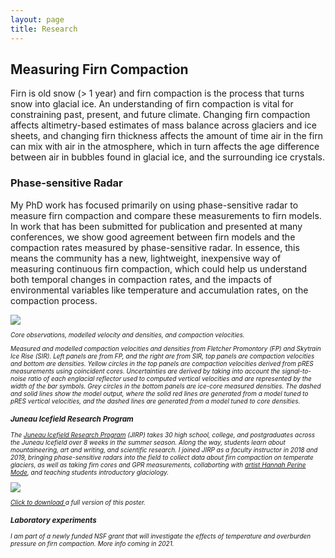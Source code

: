 ```yaml
---
layout: page
title: Research
---
```


<h2>
	Measuring Firn Compaction 
</h2>

Firn is old snow (> 1 year) and firn compaction is the process that turns snow into glacial ice. An understanding of firn compaction is vital for constraining past, present, and future climate. Changing firn compaction affects altimetry-based estimates of mass balance across glaciers and ice sheets, and changing firn thickness affects the amount of time air in the firn can mix with air in the atmosphere, which in turn affects the age difference between air in bubbles found in glacial ice, and the surrounding ice crystals.

<h3>
	Phase-sensitive Radar
</h3>

<p>
	My PhD work has focused primarily on using phase-sensitive radar to measure firn compaction and compare these measurements to firn models. In work that has been submitted for publication and presented at many conferences, we show good agreement between firn models and the compaction rates measured by phase-sensitive radar. In essence, this means the community has a new, lightweight, inexpensive way of measuring continuous firn compaction, which could help us understand both temporal changes in compaction rates, and the impacts of environmental variables like temperature and accumulation rates, on the compaction process.
</p>
<img src="{{ site.github.url }}/assets/imgs/M1.png">

<div style="font-size: 10px; font-style: italic">
<p>
Core observations, modelled velocity and densities, and compaction velocities.
</p>
<p>	
Measured and modelled compaction velocities and densities from Fletcher Promontory (FP) and Skytrain Ice Rise (SIR). Left panels are from FP, and the right are from SIR, top panels are compaction velocities and bottom are densities. Yellow circles in the top panels are compaction velocities derived from pRES measurements using coincident cores. Uncertainties are derived by taking into account the signal-to-noise ratio of each englacial reflector used to computed vertical velocities and are represented by the width of the bar symbols. Grey circles in the bottom panels are ice-core measured densities. The dashed and solid lines show the model output, where the solid red lines are generated from a model tuned to pRES vertical velocities, and the dashed lines are generated from a model tuned to core densities.
</p>

<h3>
	Juneau Icefield Research Program
</h3>

<p>
	The <a href = "https://juneauicefield.org/">Juneau Icefield Research Program</a> (JIRP) takes 30 high school, college, and postgraduates across the Juneau Icefield over 8 weeks in the summer season. Along the way, students learn about mountaineering, art and writing, and scientific research. I joined JIRP as a faculty instructor in 2018 and 2019, bringing phase-sensitive radars into the field to collect data about firn compaction on temperate glaciers, as well as taking firn cores and GPR measurements, collaborting with <a href = "http://www.hannahpmode.com/recent-work#/aquifer/">artist Hannah Perine Mode</a>, and teaching students introductory glaciology.
</p>

<img src="{{ site.github.url }}/assets/docs/case_juneau_poster.png">

<a href = "https://github.com/Elizabethcase/elizabethcase.github.io/blob/master/assets/docs/case_juneau_poster.pdf?raw=true">Click to download </a>a full version of this poster.
	
<h3>
	Laboratory experiments
</h3>

<p> 
	I am part of a newly funded NSF grant that will investigate the effects of temperature and overburden pressure on firn compaction. More info coming in 2021. 
</p>

